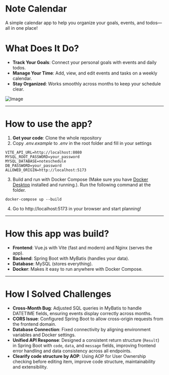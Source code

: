 # Note Calendar

A simple calendar app to help you organize your goals, events, and todos—all in one place!

# What Does It Do?

- **Track Your Goals**: Connect your personal goals with events and daily todos.
- **Manage Your Time**: Add, view, and edit events and tasks on a weekly calendar.
- **Stay Organized**: Works smoothly across months to keep your schedule clear.

![Image](https://github.com/user-attachments/assets/09b10042-1360-44de-98c1-8ee34817c0a6)

---

# How to use the app?

1. **Get your code**: Clone the whole repository
2. Copy _.env.example_ to _.env_ in the root folder and fill in your settings

```
VITE_API_URL=http://localhost:8080
MYSQL_ROOT_PASSWORD=your_password
MYSQL_DATABASE=noteschedule
DB_PASSWORD=your_password
ALLOWED_ORIGIN=http://localhost:5173
```

3. Build and run with Docker Compose (Make sure you have [Docker Desktop](https://www.docker.com/products/docker-desktop/) installed and running.). Run the following command at the folder.

```
docker-compose up --build
```

4. Go to http://localhost:5173 in your browser and start planning!

---

# How this app was build?

- **Frontend**: Vue.js with Vite (fast and modern) and Nginx (serves the app).
- **Backend**: Spring Boot with MyBatis (handles your data).
- **Database**: MySQL (stores everything).
- **Docker**: Makes it easy to run anywhere with Docker Compose.

---

# How I Solved Challenges

- **Cross-Month Bug**: Adjusted SQL queries in MyBatis to handle DATETIME fields, ensuring events display correctly across months.
- **CORS Issue**: Configured Spring Boot to allow cross-origin requests from the frontend domain.
- **Database Connection**: Fixed connectivity by aligning environment variables and Docker settings.
- **Unified API Response**: Designed a consistent return structure (`Result`) in Spring Boot with `code`, `data`, and `message` fields, improving frontend error handling and data consistency across all endpoints.
- **Clearify code structure by AOP**: Using AOP for User Ownership checking before editing item, improve code structure, maintainability and extensibility.
